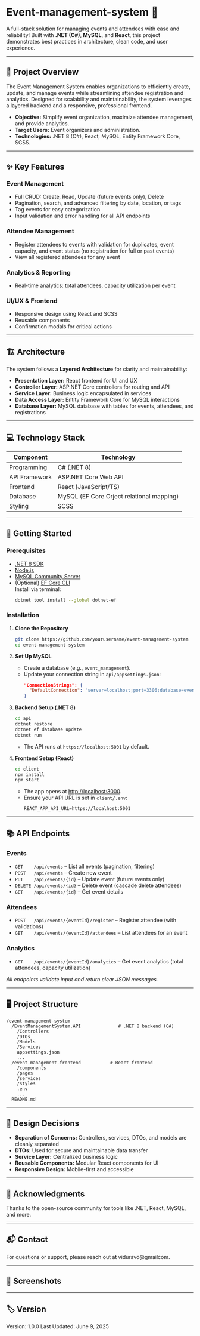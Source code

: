 # Event-management-system 📅

A full-stack solution for managing events and attendees with ease and reliability! Built with **.NET (C#)**, **MySQL**, and **React**, this project demonstrates best practices in architecture, clean code, and user experience.

---

## 🚀 Project Overview

The Event Management System enables organizations to efficiently create, update, and manage events while streamlining attendee registration and analytics. Designed for scalability and maintainability, the system leverages a layered backend and a responsive, professional frontend.

- **Objective:** Simplify event organization, maximize attendee management, and provide analytics.
- **Target Users:** Event organizers and administration.
- **Technologies:** .NET 8 (C#), React, MySQL, Entity Framework Core, SCSS.

---

## ✨ Key Features

### Event Management
- Full CRUD: Create, Read, Update (future events only), Delete
- Pagination, search, and advanced filtering by date, location, or tags
- Tag events for easy categorization
- Input validation and error handling for all API endpoints

### Attendee Management
- Register attendees to events with validation for duplicates, event capacity, and event status (no registration for full or past events)
- View all registered attendees for any event

### Analytics & Reporting
- Real-time analytics: total attendees, capacity utilization per event

### UI/UX & Frontend
- Responsive design using React and SCSS
- Reusable components
- Confirmation modals for critical actions

---

## 🏗️ Architecture

The system follows a **Layered Architecture** for clarity and maintainability:

- **Presentation Layer:** React frontend for UI and UX
- **Controller Layer:** ASP.NET Core controllers for routing and API
- **Service Layer:** Business logic encapsulated in services
- **Data Access Layer:** Entity Framework Core for MySQL interactions
- **Database Layer:** MySQL database with tables for events, attendees, and registrations

---

## 💻 Technology Stack

| Component        | Technology              |
|------------------|------------------------|
| Programming      | C# (.NET 8)            |
| API Framework    | ASP.NET Core Web API    |
| Frontend         | React (JavaScript/TS)   |
| Database         | MySQL (EF Core Orject relational mapping)     |
| Styling          | SCSS                    |

---

## 🚀 Getting Started

### Prerequisites

- [.NET 8 SDK](https://dotnet.microsoft.com/download/dotnet/8.0)
- [Node.js](https://nodejs.org/)
- [MySQL Community Server](https://dev.mysql.com/downloads/mysql/)
- (Optional) [EF Core CLI](https://learn.microsoft.com/en-us/ef/core/cli/dotnet)  
  Install via terminal:  
  ```sh
  dotnet tool install --global dotnet-ef
  ```

### Installation

1. **Clone the Repository**
    ```sh
    git clone https://github.com/yourusername/event-management-system
    cd event-management-system
    ```

2. **Set Up MySQL**
    - Create a database (e.g., `event_management`).
    - Update your connection string in `api/appsettings.json`:
      ```json
      "ConnectionStrings": {
        "DefaultConnection": "server=localhost;port=3306;database=event_management;user=root;password=your_password"
      }
      ```

3. **Backend Setup (.NET 8)**
    ```sh
    cd api
    dotnet restore
    dotnet ef database update
    dotnet run
    ```
    - The API runs at `https://localhost:5001` by default.

4. **Frontend Setup (React)**
    ```sh
    cd client
    npm install
    npm start
    ```
    - The app opens at [http://localhost:3000](http://localhost:3000).
    - Ensure your API URL is set in `client/.env`:
      ```
      REACT_APP_API_URL=https://localhost:5001
      ```

---

## 📚 API Endpoints

### Events
- `GET    /api/events` – List all events (pagination, filtering)
- `POST   /api/events` – Create new event
- `PUT    /api/events/{id}` – Update event (future events only)
- `DELETE /api/events/{id}` – Delete event (cascade delete attendees)
- `GET    /api/events/{id}` – Get event details

### Attendees
- `POST   /api/events/{eventId}/register` – Register attendee (with validations)
- `GET    /api/events/{eventId}/attendees` – List attendees for an event

### Analytics
- `GET    /api/events/{eventId}/analytics` – Get event analytics (total attendees, capacity utilization)

_All endpoints validate input and return clear JSON messages._

---

## 🖥️ Project Structure

```
/event-management-system
  /EventManagementSystem.API              # .NET 8 backend (C#)
    /Controllers
    /DTOs
    /Models
    /Services
    appsettings.json
    ...
  /event-management-frontend           # React frontend
    /components
    /pages
    /services
    /styles
    .env
    ...
  README.md
```

---

## 📝 Design Decisions

- **Separation of Concerns:** Controllers, services, DTOs, and models are cleanly separated
- **DTOs:** Used for secure and maintainable data transfer
- **Service Layer:** Centralized business logic
- **Reusable Components:** Modular React components for UI
- **Responsive Design:** Mobile-first and accessible

---

## 🙌 Acknowledgments

Thanks to the open-source community for tools like .NET, React, MySQL, and more.

---

## 📬 Contact

For questions or support, please reach out at viduravd@gmailcom.

---

## 📸 Screenshots


---

## 🏷️ Version

Version: 1.0.0
Last Updated: June 9, 2025
